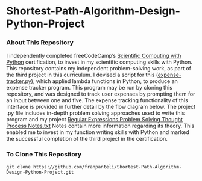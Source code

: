 # Shortest-Path-Algorithm-Design-Python-Project
### About This Repository
I independently completed freeCodeCamp’s [Scientific Computing with Python](https://www.freecodecamp.org/learn/scientific-computing-with-python/) certification, to invest in my scientific computing skills with Python. This repository contains my independent problem-solving work, as part of the third project in this curriculum. I devised a script for this ([expense-tracker.py](https://github.com/franpanteli/Python-Lambda-Functions-Expense-Tracker-Project/blob/main/expense-tracker.py)), which applied lambda functions in Python, to produce an expense tracker program. This program may be run by cloning this repository, and was designed to track user expenses by prompting them for an input between one and five. The expense tracking functionality of this interface is provided in further detail by the flow diagram below. The project .py file includes in-depth problem solving approaches used to write this program and my project [Regular Expressions Problem Solving Thought Process Notes.txt](https://github.com/franpanteli/Regular-Expressions-Password-Generator-Python-Project/blob/main/Regular%20Expressions%20Problem%20Solving%20Thought%20Process%20Notes.txt) Notes contain more information regarding its theory. This enabled me to invest in my function writing skills with Python and marked the successful completion of the third project in the certification.

### To Clone This Repository
```
git clone https://github.com/franpanteli/Shortest-Path-Algorithm-Design-Python-Project.git
```
